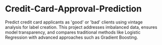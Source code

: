 # Credit-Card-Approval-Prediction
Predict credit card applicants as 'good' or 'bad' clients using vintage analysis for label creation. This project addresses imbalanced data, ensures model transparency, and compares traditional methods like Logistic Regression with advanced approaches such as Gradient Boosting.
